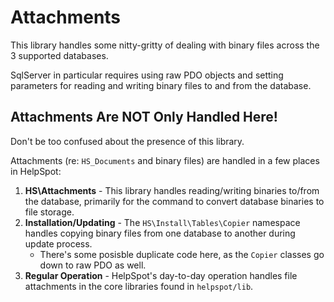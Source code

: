 # Attachments

This library handles some nitty-gritty of dealing with binary files across the 3 supported databases.

SqlServer in particular requires using raw PDO objects and setting parameters for reading and writing binary files to and from the database.

## Attachments Are **NOT** Only Handled Here!

Don't be too confused about the presence of this library.

Attachments (re: `HS_Documents` and binary files) are handled in a few places in HelpSpot:

1. **HS\Attachments** - This library handles reading/writing binaries to/from the database, primarily for the command to convert database binaries to file storage.
2. **Installation/Updating** - The `HS\Install\Tables\Copier` namespace handles copying binary files from one database to another during update process.
    * There's some posisble duplicate code here, as the `Copier` classes go down to raw PDO as well.
3. **Regular Operation** - HelpSpot's day-to-day operation handles file attachments in the core libraries found in `helpspot/lib`.
